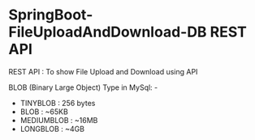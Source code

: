 # SpringBoot-FileUploadAndDownload-DB REST API

REST API : To show File Upload and Download using API

BLOB (Binary Large Object) Type in MySql: -
- TINYBLOB : 256 bytes
- BLOB : ~65KB
- MEDIUMBLOB : ~16MB
- LONGBLOB : ~4GB
